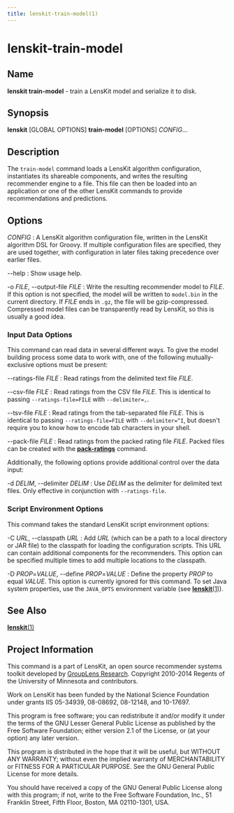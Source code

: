 ```yaml
---
title: lenskit-train-model(1)
---
```


# lenskit-train-model

## Name

**lenskit train-model** - train a LensKit model and serialize it to disk.

## Synopsis

**lenskit** [GLOBAL OPTIONS] **train-model** [OPTIONS] *CONFIG*...

## Description

The `train-model` command loads a LensKit algorithm configuration, instantiates its shareable
components, and writes the resulting recommender engine to a file.  This file can then be loaded
into an application or one of the other LensKit commands to provide recommendations and predictions.

## Options

*CONFIG*
:   A LensKit algorithm configuration file, written in the LensKit algorithm DSL for Groovy.  If
    multiple configuration files are specified, they are used together, with configuration in later
    files taking precedence over earlier files.

--help
:   Show usage help.

-o *FILE*, --output-file *FILE*
:   Write the resulting recommender model to *FILE*.  If this option is not specified, the model
    will be written to `model.bin` in the current directory.  If *FILE* ends in `.gz`, the file will
    be gzip-compressed.  Compressed model files can be transparently read by LensKit, so this is
    usually a good idea.

### Input Data Options

This command can read data in several different ways.  To give the model building process some
data to work with, one of the following mutually-exclusive options must be present:

--ratings-file *FILE*
:   Read ratings from the delimited text file *FILE*.

--csv-file *FILE*
:   Read ratings from the CSV file *FILE*.  This is identical to passing `--ratings-file=FILE` with
    `--delimiter=,`.

--tsv-file *FILE*
:   Read ratings from the tab-separated file *FILE*. This is identical to passing
    `--ratings-file=FILE` with `--delimiter=^I`, but doesn't require you to know how to encode
    tab characters in your shell.

--pack-file *FILE*
:   Read ratings from the packed rating file *FILE*.  Packed files can be created with the
    [**pack-ratings**](lenskit-pack-ratings.1.html) command.

Additionally, the following options provide additional control over the data input:

-d *DELIM*, --delimiter *DELIM*
:   Use *DELIM* as the delimiter for delimited text files.  Only effective in conjunction with
    `--ratings-file`.

### Script Environment Options

This command takes the standard LensKit script environment options:

-C *URL*, --classpath *URL*
:   Add *URL* (which can be a path to a local directory or JAR file) to the classpath for loading
    the configuration scripts.  This URL can contain additional components for the recommenders.
    This option can be specified multiple times to add multiple locations to the classpath.

-D *PROP*=*VALUE*, --define *PROP*=*VALUE*
:   Define the property *PROP* to equal *VALUE*.  This option is currently ignored for this command.
    To set Java system properties, use the `JAVA_OPTS` environment variable (see
    [**lenskit**(1)](lenskit.1.html)).

## See Also

[**lenskit**(1)](./lenskit.1.html)

## Project Information

This command is a part of LensKit, an open source recommender systems toolkit
developed by [GroupLens Research](http://grouplens.org).
Copyright 2010-2014 Regents of the University of Minnesota and contributors.

Work on LensKit has been funded by the National Science Foundation under
grants IIS 05-34939, 08-08692, 08-12148, and 10-17697.

This program is free software; you can redistribute it and/or modify
it under the terms of the GNU Lesser General Public License as
published by the Free Software Foundation; either version 2.1 of the
License, or (at your option) any later version.

This program is distributed in the hope that it will be useful, but WITHOUT
ANY WARRANTY; without even the implied warranty of MERCHANTABILITY or FITNESS
FOR A PARTICULAR PURPOSE. See the GNU General Public License for more
details.

You should have received a copy of the GNU General Public License along with
this program; if not, write to the Free Software Foundation, Inc., 51
Franklin Street, Fifth Floor, Boston, MA 02110-1301, USA.
